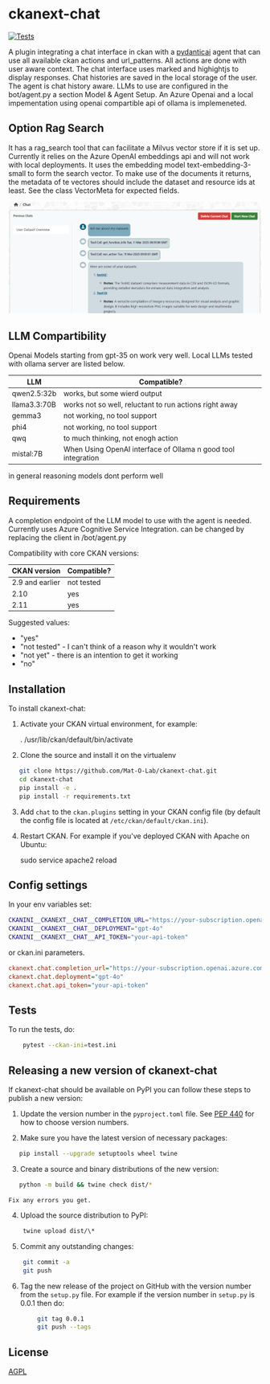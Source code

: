 # ckanext-chat

[![Tests](https://github.com/Mat-O-Lab/ckanext-chat/actions/workflows/test.yml/badge.svg)](https://github.com/Mat-O-Lab/ckanext-chat/actions/workflows/test.yml)

A plugin integrating a chat interface in ckan with a [pydanticai](https://ai.pydantic.dev/) agent that can use all available ckan actions and url_patterns. All actions are done with user aware context. The chat interface uses marked and highightjs to display responses. Chat histories are saved in the local storage of the user. The agent is chat history aware. 
LLMs to use are configured in the bot/agent.py a section Model & Agent Setup. An Azure Openai and a local impementation using openai compartible api of ollama is implemeneted.


## Option Rag Search
It has a rag_search tool that can facilitate a Milvus vector store if it is set up. Currently it relies on the Azure OpenAI embeddings api and will not work with local deployments. It uses the embedding model text-embedding-3-small to form the search vector.
To make use of the documents it returns, the metadata of te vectores should include the dataset and resource ids at least. See the class VectorMeta for expected fields.

![chat example](./ckanext-chat.PNG)

## LLM Compartibility

Openai Models starting from gpt-35 on work very well. Local LLMs tested with ollama server are listed below.

| LLM    | Compatible? |
| --------------- | ----------- |
| qwen2.5:32b | works, but some wierd output |
| llama3.3:70B            | works not so well, reluctant to run actions right away         |
| gemma3            | not working, no tool support         |
| phi4            | not working, no tool support         |
| qwq            | to much thinking, not enogh action       |
| mistal:7B            | When Using OpenAI interface of Ollama n good tool integration    |


in general reasoning models dont perform well


## Requirements

A completion endpoint of the LLM model to use with the agent is needed. Currently uses Azure Cognitive Service Integration.
can be changed by replacing the client in /bot/agent.py

Compatibility with core CKAN versions:

| CKAN version    | Compatible? |
| --------------- | ----------- |
| 2.9 and earlier | not tested  |
| 2.10            | yes         |
| 2.11            | yes         |

Suggested values:

- "yes"
- "not tested" - I can't think of a reason why it wouldn't work
- "not yet" - there is an intention to get it working
- "no"

## Installation

To install ckanext-chat:

1. Activate your CKAN virtual environment, for example:

   . /usr/lib/ckan/default/bin/activate

2. Clone the source and install it on the virtualenv

```bash
   git clone https://github.com/Mat-O-Lab/ckanext-chat.git
   cd ckanext-chat
   pip install -e .
   pip install -r requirements.txt
```

3. Add `chat` to the `ckan.plugins` setting in your CKAN
   config file (by default the config file is located at
   `/etc/ckan/default/ckan.ini`).

4. Restart CKAN. For example if you've deployed CKAN with Apache on Ubuntu:

   sudo service apache2 reload

## Config settings

In your env variables set:

```bash
CKANINI__CKANEXT__CHAT__COMPLETION_URL="https://your-subscription.openai.azure.com/"
CKANINI__CKANEXT__CHAT__DEPLOYMENT="gpt-4o"
CKANINI__CKANEXT__CHAT__API_TOKEN="your-api-token"
```

or ckan.ini parameters.

```ini
ckanext.chat.completion_url="https://your-subscription.openai.azure.com/"
ckanext.chat.deployment="gpt-4o"
ckanext.chat.api_token="your-api-token"
```

## Tests

To run the tests, do:

```bash
    pytest --ckan-ini=test.ini
```

## Releasing a new version of ckanext-chat

If ckanext-chat should be available on PyPI you can follow these steps to publish a new version:

1.  Update the version number in the `pyproject.toml` file. See [PEP 440](http://legacy.python.org/dev/peps/pep-0440/#public-version-identifiers) for how to choose version numbers.

2.  Make sure you have the latest version of necessary packages:

```bash
   pip install --upgrade setuptools wheel twine
```

3.  Create a source and binary distributions of the new version:

```bash
   python -m build && twine check dist/*
```

    Fix any errors you get.

4.  Upload the source distribution to PyPI:

```bash
    twine upload dist/\*
```

5.  Commit any outstanding changes:

```bash
    git commit -a
    git push
```

6.  Tag the new release of the project on GitHub with the version number from
    the `setup.py` file. For example if the version number in `setup.py` is
    0.0.1 then do:

```bash
        git tag 0.0.1
        git push --tags
```

## License

[AGPL](https://www.gnu.org/licenses/agpl-3.0.en.html)
